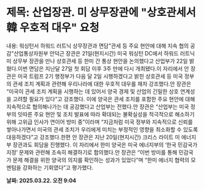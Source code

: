 # **제목: 산업장관. 미 상무장관에 "상호관세서 韓 우호적 대우" 요청**

  내용: 워싱턴서 하워드 러트닉 상무장관과 면담"관세 등 주요 현안에 대해 지속 협의 공감"산업통상자원부 안덕근 장관은 21일(현지시간) 미국 워싱턴 DC에서 하워드 러트닉 미 상무부 장관을 만나 상호관세 등 한미 간 통상 현안을 논의했다고 산업부가 22일 밝혔다.이번 면담은 지난달 27일 첫 회담 이후 3주 만에 다시 개최됐다.이 자리에서 안 장관은 미국 트럼프 2기 행정부가 다음 달 2일 시행하겠다고 밝힌 상호관세 등 미국 정부의 관세 조치 계획과 관련해 우리나라에 대한 우호적 대우를 재차 강조했다.안 장관은 “미국이 관세 조치 계획을 시행하는 데 있어서 양국 경제 및 산업의 긴밀한 상호 연계성을 고려할 필요가 있다”고 강조했다. 이에 양국은 관세 조치를 포함한 주요 현안에 대해 지속적으로 협의해나가는 데 공감했다고 산업부는 전했다.안 장관은 “산업부는 미국 정부의 잇따른 주요 현안 및 조치 발표에 따라 확대되는 불확실성을 적극적으로 해소하기 위해 고위급 인사가 연이어 방미 중”이라며 “지금처럼 미국 정부와 지속적으로 신뢰를 쌓아나가면서 미국의 관세 조치가 우리에게 미치는 부정적인 영향을 최소화할 수 있도록 대응하겠다”고 강조했다.한편 안 장관은 지난 20일(현지시간) 크리스 라이트 미 에너지부 장관과도 회담을 진행했다. 이 자리에서 한미 양국은 미국 에너지부의 ‘한국 민감국가 지정’ 문제와 관련해 조속히 해결하기로 합의했다.안 장관은 “이번 방미를 통해 민감국가 문제 해결을 위한 양국의 의지를 확인하는 성과가 있었다”며 “한미 에너지 협력의 모멘텀을 강화하는 기회였다”고 평가했다.

  **날짜: 2025.03.22. 오전 9:04**